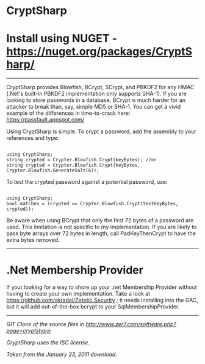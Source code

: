 CryptSharp
==========

Install using NUGET - https://nuget.org/packages/CryptSharp/
==========

------------------

CryptSharp provides Blowfish, BCrypt, SCrypt, and PBKDF2 for any HMAC (.Net's built-in PBKDF2 implementation only supports SHA-1). 
If you are looking to store passwords in a database, BCrypt is much harder for an attacker to break than, say, simple MD5 or SHA-1.
You can get a vivid example of the differences in time-to-crack here: https://passfault.appspot.com/

Using CryptSharp is simple. To crypt a password, add the assembly to your references and type:
<pre><code>
using CryptSharp;
string crypted = Crypter.Blowfish.Crypt(keyBytes); //or
string crypted = Crypter.Blowfish.Crypt(keyBytes, Crypter.Blowfish.GenerateSalt(6));
</code></pre>

To test the crypted password against a potential password, use:
<pre><code>
using CryptSharp;
bool matches = (crypted == Crypter.Blowfish.Crypt(testKeyBytes, crypted));
</code></pre>
Be aware when using BCrypt that only the first 72 bytes of a password are used. This limitation is not specific to my implementation. If you are likely to pass byte arrays over 72 bytes in length, call PadKeyThenCrypt to have the extra bytes removed.

------------------
.Net Membership Provider
==========

If your looking for a way to shore up your .net Membership Provider without having to create your own implementation.
Take a look at https://github.com/skradel/Zetetic.Security ; it needs installing into the GAC, but it will add out-of-the-box
bcrypt to your SqlMembershipProvider.

------------------

_GIT Clone of the source files in http://www.zer7.com/software.php?page=cryptsharp_

_CryptSharp uses the ISC license._

_Taken from the January 23, 2011 download._